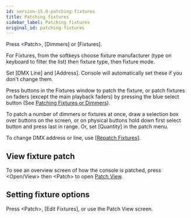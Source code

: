 ```yaml
---
id: version-15.0-patching-fixtures
title: Patching fixtures
sidebar_label: Patching fixtures
original_id: patching-fixtures
---
```


Press \<Patch\>, \[Dimmers\] or \[Fixtures\].

For Fixtures, from the softkeys choose fixture manufacturer (type on
keyboard to filter the list) then fixture type, then fixture mode.

Set \[DMX Line\] and \[Address\]. Console will automatically set these
if you don't change them.

Press buttons in the Fixtures window to patch the fixture, or patch
fixtures on faders (except the main playback faders) by pressing the
blue select button (See [Patching Fixtures or Dimmers](../patching/patching-new-fixtures-or-dimmers.md)).

To patch a number of dimmers or fixtures at once, draw a selection box
over buttons on the screen, or on physical buttons hold down first
select button and press last in range. Or, set \[Quantity\] in the patch
menu.

To change DMX address or line, use \[[Repatch Fixtures](../patching/changing-the-patch.md#fixture-exchange)\].

## View fixture patch

To see an overview screen of how the console is patched, press
\<Open/View\> then \<Patch\> to open [Patch View](../patching/changing-the-patch.md#patch-view).

## Setting fixture options

Press \<Patch\>, \[Edit Fixtures\], or use the Patch View screen.

